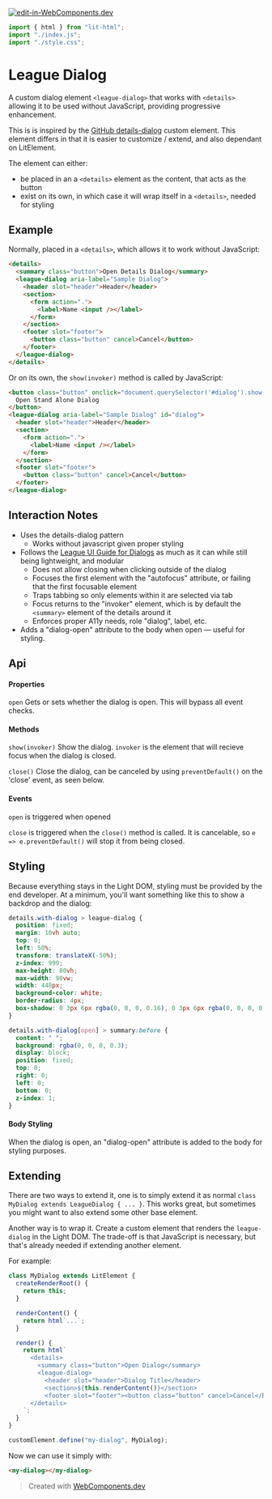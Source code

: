 [![edit-in-WebComponents.dev](https://webcomponents.dev/assets/ext/edit_in_wcd.svg)](https://webcomponents.dev/edit/fPWSzfxN5BoVxHU8yTxs)

```js script
import { html } from "lit-html";
import "./index.js";
import "./style.css";
```

# League Dialog

A custom dialog element `<league-dialog>` that works with `<details>` allowing it to be used without JavaScript, providing progressive enhancement.

This is is inspired by the [GitHub details-dialog](https://github.com/github/details-dialog-element) custom element. This element differs in that it is easier to customize / extend, and also dependant on LitElement.

The element can either:

- be placed in an a `<details>` element as the content, that acts as the button
- exist on its own, in which case it will wrap itself in a `<details>`, needed for styling

## Example

Normally, placed in a `<details>`, which allows it to work without JavaScript:

```html preview-story
<details>
  <summary class="button">Open Details Dialog</summary>
  <league-dialog aria-label="Sample Dialog">
    <header slot="header">Header</header>
    <section>
      <form action=".">
        <label>Name <input /></label>
      </form>
    </section>
    <footer slot="footer">
      <button class="button" cancel>Cancel</button>
    </footer>
  </league-dialog>
</details>
```

Or on its own, the `show(invoker)` method is called by JavaScript:

```html preview-story
<button class="button" onclick="document.querySelector('#dialog').show(this)">
  Open Stand Alone Dialog
</button>
<league-dialog aria-label="Sample Dialog" id="dialog">
  <header slot="header">Header</header>
  <section>
    <form action=".">
      <label>Name <input /></label>
    </form>
  </section>
  <footer slot="footer">
    <button class="button" cancel>Cancel</button>
  </footer>
</league-dialog>
```

## Interaction Notes

- Uses the details-dialog pattern
  - Works without javascript given proper styling
- Follows the [League UI Guide for Dialogs](https://github.com/componentleague/ui-guides/blob/main/dialogs.md) as much as it can while still being lightweight, and modular
  - Does not allow closing when clicking outside of the dialog
  - Focuses the first element with the "autofocus" attribute, or failing that the first focusable element
  - Traps tabbing so only elements within it are selected via tab
  - Focus returns to the "invoker" element, which is by default the `<summary>` element of the details around it
  - Enforces proper A11y needs, role "dialog", label, etc.
- Adds a "dialog-open" attribute to the body when open — useful for styling.

## Api

#### Properties

`open` Gets or sets whether the dialog is open. This will bypass all event checks.

#### Methods

`show(invoker)` Show the dialog. `invoker` is the element that will recieve focus when the dialog is closed.

`close()` Close the dialog, can be canceled by using `preventDefault()` on the 'close' event, as seen below.

#### Events

`open` is triggered when opened

`close` is triggered when the `close()` method is called. It is cancelable, so `e => e.preventDefault()` will stop it from being closed.

## Styling

Because everything stays in the Light DOM, styling must be provided by the end developer. At a minimum, you'll want something like this to show a backdrop and the dialog:

```css
details.with-dialog > league-dialog {
  position: fixed;
  margin: 10vh auto;
  top: 0;
  left: 50%;
  transform: translateX(-50%);
  z-index: 999;
  max-height: 80vh;
  max-width: 90vw;
  width: 448px;
  background-color: white;
  border-radius: 4px;
  box-shadow: 0 3px 6px rgba(0, 0, 0, 0.16), 0 3px 6px rgba(0, 0, 0, 0.23);
}

details.with-dialog[open] > summary:before {
  content: " ";
  background: rgba(0, 0, 0, 0.3);
  display: block;
  position: fixed;
  top: 0;
  right: 0;
  left: 0;
  bottom: 0;
  z-index: 1;
}
```

#### Body Styling

When the dialog is open, an "dialog-open" attribute is added to the body for styling purposes.

## Extending

There are two ways to extend it, one is to simply extend it as normal `class MyDialog extends LeagueDialog { ... }`. This
works great, but sometimes you might want to also extend some other base element.

Another way is to wrap it. Create a custom element that renders the `league-dialog` in the Light DOM. The trade-off is that JavaScript is necessary, but that's already needed if extending another element.

For example:

```js
class MyDialog extends LitElement {
  createRenderRoot() {
    return this;
  }

  renderContent() {
    return html`...`;
  }

  render() {
    return html`
      <details>
        <summary class="button">Open Dialog</summary>
        <league-dialog>
          <header slot="header">Dialog Title</header>
          <section>${this.renderContent()}</section>
          <footer slot="footer"><button class="button" cancel>Cancel</button></footer>
      </details>
    `;
  }
}

customElement.define("my-dialog", MyDialog);
```

Now we can use it simply with:

```html
<my-dialog></my-dialog>
```

> Created with [WebComponents.dev](https://webcomponents.dev)
